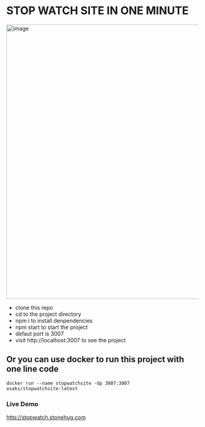 # STOP WATCH SITE IN ONE MINUTE
<img width="716" alt="image" src="https://github.com/geekqq/stopwatchsite/assets/53326015/c4774c0b-97f2-4be5-92eb-181cd9b79a0f">

- clone this repo
- cd to the project directory
- npm i to install denpendencies
- npm start to start the project
- defaut port is 3007
- visit http://localhost:3007 to see the project

## Or you can use docker to run this project with one line code

`docker run --name stopwatchsite -dp 3007:3007 osaks/stopwatchsite:latest`


### Live Demo
http://stopwatch.stonehug.com
